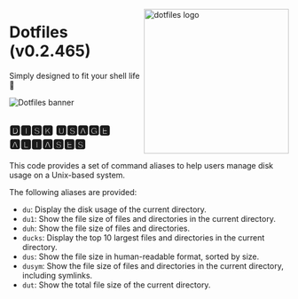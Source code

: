 <!-- markdownlint-disable MD033 MD041 -->

<img src="https://kura.pro/dotfiles/v2/images/logos/dotfiles.svg"
alt="dotfiles logo" width="261" align="right" />

<!-- markdownlint-enable MD033 MD041 -->

# Dotfiles (v0.2.465)

Simply designed to fit your shell life 🐚

![Dotfiles banner][banner]

## 🅳🅸🆂🅺 🆄🆂🅰🅶🅴 🅰🅻🅸🅰🆂🅴🆂

This code provides a set of command aliases to help users manage disk
usage on a Unix-based system.

The following aliases are provided:

- `du`: Display the disk usage of the current directory.
- `du1`: Show the file size of files and directories in the current
  directory.
- `duh`: Show the file size of files and directories.
- `ducks`: Display the top 10 largest files and directories in the
  current directory.
- `dus`: Show the file size in human-readable format, sorted by size.
- `dusym`: Show the file size of files and directories in the current
  directory, including symlinks.
- `dut`: Show the total file size of the current directory.

[banner]: https://kura.pro/dotfiles/v2/images/titles/title-dotfiles.svg
